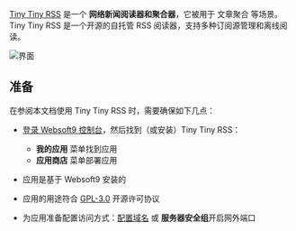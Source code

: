 [Tiny Tiny RSS](https://tt-rss.org) 是一个 **网络新闻阅读器和聚合器**，它被用于 文章聚合  等场景。Tiny Tiny RSS 是一个开源的自托管 RSS 阅读器，支持多种订阅源管理和离线阅读。


![界面](https://libs.websoft9.com/Websoft9/DocsPicture/zh/ttrss/ttrss-gui-websoft9.png)


## 准备

在参阅本文档使用 Tiny Tiny RSS 时，需要确保如下几点：

- [登录 Websoft9 控制台](./login-console)，然后找到（或安装）Tiny Tiny RSS：
  - **我的应用** 菜单找到应用 
  - **应用商店** 菜单部署应用

- 应用是基于 Websoft9 安装的


- 应用的用途符合 [GPL-3.0](https://opensource.org/licenses/GPL-3.0) 开源许可协议


- 为应用准备配置访问方式：[配置域名](./domain-set) 或 **服务器安全组**开启网外端口